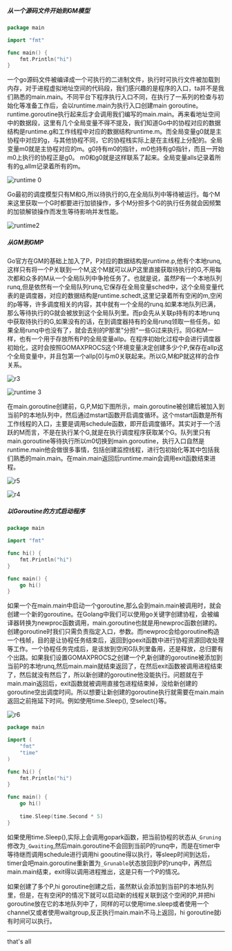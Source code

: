 



##### 从一个源码文件开始到GM模型

```go
package main

import "fmt"

func main() {
    fmt.Println("hi")
}
```

一个go源码文件被编译成一个可执行的二进制文件，执行时可执行文件被加载到内存，对于进程虚拟地址空间的代码段，我们感兴趣的是程序的入口，ta并不是我们熟悉的main.main。不同平台下程序执行入口不同，在执行了一系列的检查与初始化等准备工作后，会以runtime.main为执行入口创建main goroutine。runtime.goroutine执行起来后才会调用我们编写的main.main。再来看地址空间中的数据段，这里有几个全局变量不得不提及，我们知道Go中的协程对应的数据结构是runtime.g和工作线程中对应的数据结构runtime.m。而全局变量g0就是主协程中对应的g，与其他协程不同，它的协程栈实际上是在主线程上分配的。全局变量m0就是主协程对应的m。g0持有m0的指针，m0也持有g0指针，而且一开始m0上执行的协程正是g0。 m0和g0就是这样联系了起来。全局变量alls记录着所有的g,allm记录着所有的m。

![runtime 0](../images/r0.png)

Go最初的调度模型只有M和G,所以待执行的G,在全局队列中等待被运行。每个M来这里获取一个G时都要进行加锁操作，多个M分担多个G的执行任务就会因频繁的加锁解锁操作而发生等待影响并发性能。

![runtime2](../images/r1.png)

##### 从GM到GMP

Go官方在GM的基础上加入了P，P对应的数据结构是runtime.p,他有个本地runq,这样只有将一个P关联到一个M,这个M就可以从P这里直接获取待执行的G,不用每次都和众多的M从一个全局队列中争抢任务了。也就是说，虽然P有一个本地队列runq,但是依然有一个全局队列runq,它保存在全局变量sched中，这个全局变量代表的是调度器，对应的数据结构是runtime.schedt,这里记录着所有空闲的m,空闲的p等等，许多调度相关的内容，其中就有一个全局的runq.如果本地队列已满，那么等待执行的G就会被放到这个全局队列里。而p会先从关联p持有的本地runq中获取待执行的G,如果没有的话，在到调度器持有的全局runq领取一些任务。如果全局runq中也没有了，就会去别的P那里"分担"一些G过来执行。同G和M一样，也有一个用于存放所有P的全局变量allp。在程序初始化过程中会进行调度器初始化，这时会按照GOMAXPROCS这个环境变量决定创建多少个P,保存在allp这个全局变量中，并且包第一个allp[0]与m0关联起来。所以G,M和P就这样的合作关系。

![r3](../images/r3.png)

![runtime 3](../images/r2.png)

在main.goroutine创建前，G,P,M如下图所示，main.goroutine被创建后被加入到当前P的本地队列中，然后通过mstart函数开启调度循环。这个mstart函数是所有工作线程的入口，主要是调用schedule函数，即开启调度循环。其实对于一个活跃的M而言，不是在执行某个G,就是在执行调度程序获取某个G。队列里只有main.goroutine等待执行所以m0切换到main.goroutine，执行入口自然是runtime.main他会做很多事情，包括创建监控线程，进行包初始化等其中包括我们熟悉的main.main。在main.main返回后runtime.main会调用exit函数结束进程。

![r5](../images/r5.png)

![r4](../images/r4.png)

##### 以Goroutine的方式启动程序

```go
package main

import "fmt"

func hi() {
    fmt.Println("hi")
}

func main() {
    go hi()
}
```

如果一个在main.main中启动一个goroutine,那么会到main.main被调用时，就会创建一个新的goroutine。在Golang中我们可以使用go关键字创建协程，会被编译器转换为newproc函数调用，main.goroutine也就是用newproc函数创建的。创建goroutine时我们只需负责指定入口，参数。而newproc会给goroutine构造一个栈帧，目的是让协程任务结束后，返回到goexit函数中进行协程资源回收处理等工作。一个协程任务完成后，是该放到空闲G队列里备用，还是释放，总归要有个出路。如果我们设置GOMAXPROCS之创建一个P,新创建的goroutine被添加到当前P的本地runq,然后main.main就结束返回了，在然后exit函数被调用进程结束了，然后就没有然后了，所以新创建的goroutine他没能执行。问题就在于main.main返回后，exit函数就被调用直接包进程结束掉，没给新创建的goroutine空出调度时间。所以想要让新创建的goroutine执行就需要在main.main返回之前拖延下时间。例如使用time.Sleep(), 空select{}等。

![r6](../images/r6.png)

```go
package main

import (
	"fmt"
    "time"
)

func hi() {
    fmt.Println("hi")
}

func main() {
    go hi()
    
    time.Sleep(time.Second * 5)
}
```

如果使用time.Sleep(),实际上会调用gopark函数，把当前协程的状态从`_Gruning`修改为`_Gwaiting`,然后main.goroutine不会回到当前P的runq中，而是在timer中等待继而调用schedule进行调用hi gooutine得以执行，等sleep时间到达后，timer会吧main.goroutine重新置为`_Grunable`状态放回到P的runq中，再然后main.main结束，exit得以调用进程推出，这是只有一个P的情况。

如果创建了多个P,hi goroutine创建之后，虽然默认会添加到当前P的本地队列里，但是，在有空闲P的情况下就可以启动新的线程关联到这个空闲的P,并把hi goroutine放在它的本地队列中了，同样的可以使用time.sleep或者使用一个channel又或者使用waitgroup,反正执行main.main不马上返回，hi goroutine就i有时间可以执行。





---

that's all